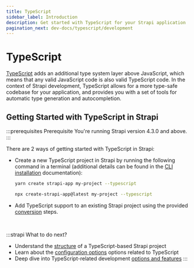```yaml
---
title: TypeScript
sidebar_label: Introduction
description: Get started with TypeScript for your Strapi application
pagination_next: dev-docs/typescript/development
---
```


# TypeScript 

[TypeScript](https://www.typescriptlang.org/) adds an additional type system layer above JavaScript, which means that any valid JavaScript code is also valid TypeScript code. In the context of Strapi development, TypeScript allows for a more type-safe codebase for your application, and provides you with a set of tools for automatic type generation and autocompletion.

## Getting Started with TypeScript in Strapi

:::prerequisites Prerequisite
You're running Strapi version 4.3.0 and above.
:::

There are 2 ways of getting started with TypeScript in Strapi:

- Create a new TypeScript project in Strapi by running the following command in a terminal (additional details can be found in the  [CLI installation](/dev-docs/installation/cli) documentation):

  <Tabs groupId="yarn-npm">

  <TabItem value="yarn" label="Yarn">

  ```bash
  yarn create strapi-app my-project --typescript
  ```
  
  </TabItem>

  <TabItem value="npm" label="NPM">

  ```bash
  npx create-strapi-app@latest my-project --typescript
  ```
  
  </TabItem>

  </Tabs>

- Add TypeScript support to an existing Strapi project using the provided [conversion](/dev-docs/typescript/adding-support-to-existing-project) steps.

<br />

:::strapi What to do next? 
- Understand the [structure](/dev-docs/project-structure) of a TypeScript-based Strapi project
- Learn about the [configuration options](/dev-docs/configurations/typescript) options related to TypeScript
- Deep dive into TypeScript-related development [options and features](/dev-docs/typescript/development)
:::
